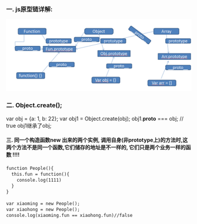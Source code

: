 ### 一. js原型链详解:

![](/assets/opo.png)

### 二. Object.create();
var obj =  {a: 1, b: 22};
var obj1 = Object.create(obj);
obj1.__proto__ === obj; // true
obj1继承了obj;
 
 ####  三. 同一个构造函数new 出来的两个实例, 调用自身(非prototype上)的方法时,这两个方法不是同一个函数,它们储存的地址是不一样的,  它们只是两个业务一样的函数 !!!!
 
 ```
 function People(){
   this.fun = function(){
     console.log(1111)
   }
 }
 
var xiaoming = new People();
var xiaohong = new People();
console.log(xiaoming.fun == xiaohong.fun)//false
 ```
